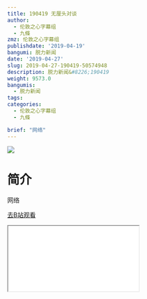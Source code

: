 ```yaml
---
title: 190419 无厘头对谈
author:
  - 伦敦之心字幕组
  - 九條
zmz: 伦敦之心字幕组
publishdate: '2019-04-19'
bangumi: 脱力新闻
date: '2019-04-27'
slug: 2019-04-27-190419-50574948
description: 脱力新闻&#8226;190419
weight: 9573.0
bangumis:
  - 脱力新闻
tags:
categories:
  - 伦敦之心字幕组
  - 九條

brief: "网络"
---
```

![](https://raw.githubusercontent.com/tcgriffith/owaraisite/master/static/tmpimg/wXtcA0J.jpg)
# 简介  
网络  

[去B站观看](https://www.bilibili.com/video/av50574948/)
<div class ="resp-container"><iframe class="testiframe" src="//player.bilibili.com/player.html?aid=50574948"", scrolling="no", allowfullscreen="true" > </iframe></div> 
